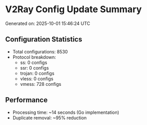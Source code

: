 # V2Ray Config Update Summary
Generated on: 2025-10-01 15:46:24 UTC

## Configuration Statistics
- Total configurations: 8530
- Protocol breakdown:
  - ss: 0 configs
  - ssr: 0 configs
  - trojan: 0 configs
  - vless: 0 configs
  - vmess: 728 configs

## Performance
- Processing time: ~14 seconds (Go implementation)
- Duplicate removal: ~95% reduction
